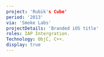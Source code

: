 ```yaml
---
project: 'Rubik's Cube'
period: '2013'
via: 'Smoke Labs'
projectDetails: 'Branded iOS title'
roles: IAP Intergration.
Technology: ObjC, C++.
display: true
---
```

